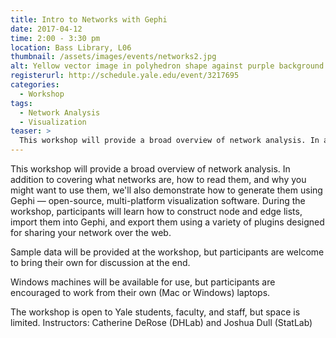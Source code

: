 ```yaml
---
title: Intro to Networks with Gephi
date: 2017-04-12
time: 2:00 - 3:30 pm
location: Bass Library, L06
thumbnail: /assets/images/events/networks2.jpg
alt: Yellow vector image in polyhedron shape against purple background.
registerurl: http://schedule.yale.edu/event/3217695
categories:
  - Workshop
tags:
  - Network Analysis
  - Visualization
teaser: >
  This workshop will provide a broad overview of network analysis. In addition to covering what networks are, how to read them, and why you might want to use them, we'll also demonstrate how to generate them using Gephi — open-source, multi-platform visualization software.
---
```


This workshop will provide a broad overview of network analysis. In addition to covering what networks are, how to read them, and why you might want to use them, we'll also demonstrate how to generate them using Gephi — open-source, multi-platform visualization software. During the workshop, participants will learn how to construct node and edge lists, import them into Gephi, and export them using a variety of plugins designed for sharing your network over the web. 

Sample data will be provided at the workshop, but participants are welcome to bring their own for discussion at the end.

Windows machines will be available for use, but participants are encouraged to work from their own (Mac or Windows) laptops. 

The workshop is open to Yale students, faculty, and staff, but space is limited. Instructors: Catherine DeRose (DHLab) and Joshua Dull (StatLab)